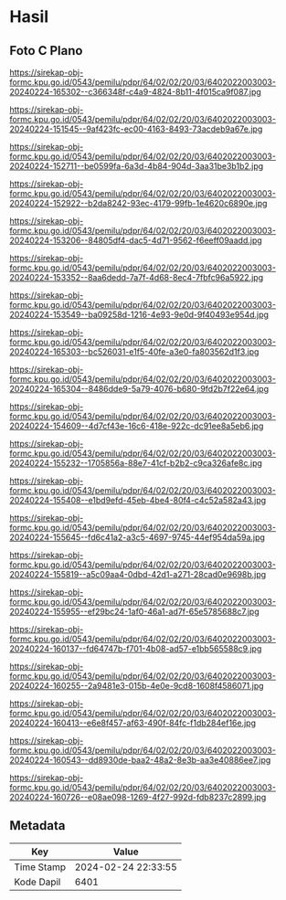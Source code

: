 # Hasil

## Foto C Plano

https://sirekap-obj-formc.kpu.go.id/0543/pemilu/pdpr/64/02/02/20/03/6402022003003-20240224-165302--c366348f-c4a9-4824-8b11-4f015ca9f087.jpg

https://sirekap-obj-formc.kpu.go.id/0543/pemilu/pdpr/64/02/02/20/03/6402022003003-20240224-151545--9af423fc-ec00-4163-8493-73acdeb9a67e.jpg

https://sirekap-obj-formc.kpu.go.id/0543/pemilu/pdpr/64/02/02/20/03/6402022003003-20240224-152711--be0599fa-6a3d-4b84-904d-3aa31be3b1b2.jpg

https://sirekap-obj-formc.kpu.go.id/0543/pemilu/pdpr/64/02/02/20/03/6402022003003-20240224-152922--b2da8242-93ec-4179-99fb-1e4620c6890e.jpg

https://sirekap-obj-formc.kpu.go.id/0543/pemilu/pdpr/64/02/02/20/03/6402022003003-20240224-153206--84805df4-dac5-4d71-9562-f6eeff09aadd.jpg

https://sirekap-obj-formc.kpu.go.id/0543/pemilu/pdpr/64/02/02/20/03/6402022003003-20240224-153352--8aa6dedd-7a7f-4d68-8ec4-7fbfc96a5922.jpg

https://sirekap-obj-formc.kpu.go.id/0543/pemilu/pdpr/64/02/02/20/03/6402022003003-20240224-153549--ba09258d-1216-4e93-9e0d-9f40493e954d.jpg

https://sirekap-obj-formc.kpu.go.id/0543/pemilu/pdpr/64/02/02/20/03/6402022003003-20240224-165303--bc526031-e1f5-40fe-a3e0-fa803562d1f3.jpg

https://sirekap-obj-formc.kpu.go.id/0543/pemilu/pdpr/64/02/02/20/03/6402022003003-20240224-165304--8486dde9-5a79-4076-b680-9fd2b7f22e64.jpg

https://sirekap-obj-formc.kpu.go.id/0543/pemilu/pdpr/64/02/02/20/03/6402022003003-20240224-154609--4d7cf43e-16c6-418e-922c-dc91ee8a5eb6.jpg

https://sirekap-obj-formc.kpu.go.id/0543/pemilu/pdpr/64/02/02/20/03/6402022003003-20240224-155232--1705856a-88e7-41cf-b2b2-c9ca326afe8c.jpg

https://sirekap-obj-formc.kpu.go.id/0543/pemilu/pdpr/64/02/02/20/03/6402022003003-20240224-155408--e1bd9efd-45eb-4be4-80f4-c4c52a582a43.jpg

https://sirekap-obj-formc.kpu.go.id/0543/pemilu/pdpr/64/02/02/20/03/6402022003003-20240224-155645--fd6c41a2-a3c5-4697-9745-44ef954da59a.jpg

https://sirekap-obj-formc.kpu.go.id/0543/pemilu/pdpr/64/02/02/20/03/6402022003003-20240224-155819--a5c09aa4-0dbd-42d1-a271-28cad0e9698b.jpg

https://sirekap-obj-formc.kpu.go.id/0543/pemilu/pdpr/64/02/02/20/03/6402022003003-20240224-155955--ef29bc24-1af0-46a1-ad7f-65e5785688c7.jpg

https://sirekap-obj-formc.kpu.go.id/0543/pemilu/pdpr/64/02/02/20/03/6402022003003-20240224-160137--fd64747b-f701-4b08-ad57-e1bb565588c9.jpg

https://sirekap-obj-formc.kpu.go.id/0543/pemilu/pdpr/64/02/02/20/03/6402022003003-20240224-160255--2a9481e3-015b-4e0e-9cd8-1608f4586071.jpg

https://sirekap-obj-formc.kpu.go.id/0543/pemilu/pdpr/64/02/02/20/03/6402022003003-20240224-160413--e6e8f457-af63-490f-84fc-f1db284ef16e.jpg

https://sirekap-obj-formc.kpu.go.id/0543/pemilu/pdpr/64/02/02/20/03/6402022003003-20240224-160543--dd8930de-baa2-48a2-8e3b-aa3e40886ee7.jpg

https://sirekap-obj-formc.kpu.go.id/0543/pemilu/pdpr/64/02/02/20/03/6402022003003-20240224-160726--e08ae098-1269-4f27-992d-fdb8237c2899.jpg


## Metadata

| Key        | Value               |
| ---------- | ------------------- |
| Time Stamp | 2024-02-24 22:33:55 |
| Kode Dapil | 6401                |



